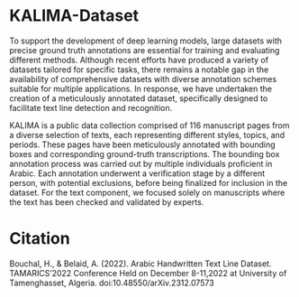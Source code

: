 # KALIMA-Dataset

To support the development of deep learning models, large datasets with precise ground truth annotations are essential for training and evaluating different methods. Although recent efforts have produced a variety of datasets tailored for specific tasks, there remains a notable gap in the availability of comprehensive datasets with diverse annotation schemes suitable for multiple applications. In response, we have undertaken the creation of a meticulously annotated dataset, specifically designed to facilitate text line detection and recognition.

KALIMA is a public data collection comprised of 116 manuscript pages from a diverse selection of texts, each representing different styles, topics, and periods. These pages have been meticulously annotated with bounding boxes and corresponding ground-truth transcriptions. The bounding box annotation process was carried out by multiple individuals proficient in Arabic. Each annotation underwent a verification stage by a different person, with potential exclusions, before being finalized for inclusion in the dataset. For the text component, we focused solely on manuscripts where the text has been checked and validated by experts.


# Citation
Bouchal, H., & Belaid, A. (2022). Arabic Handwritten Text Line Dataset. TAMARICS’2022 Conference Held on December 8-11,2022 at University of Tamenghasset, Algeria. doi:10.48550/arXiv.2312.07573
